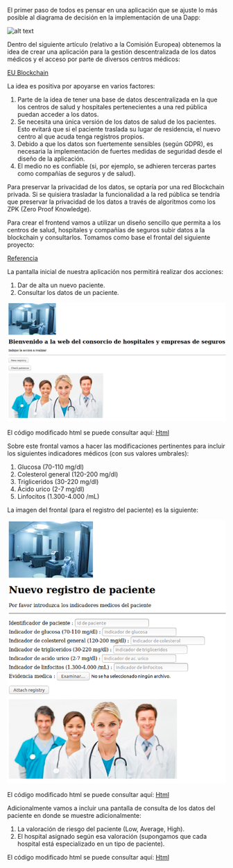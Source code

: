 El primer paso de todos es pensar en una aplicación que se ajuste lo más posible al diagrama de decisión en la implementación de una Dapp:

![alt text](https://github.com/PedroCCBlck/Dise-o-y-desarrollo/blob/master/PEC%203/diagrama%20de%20decisi%C3%B3n%20blockchain.png "Blockchain decision")

Dentro del siguiente artículo (relativo a la Comisión Europea) obtenemos la idea de crear una aplicación para la gestión descentralizada de los datos médicos y el acceso por parte de diversos centros médicos:

[EU Blockchain](https://ec.europa.eu/digital-single-market/en/blockchain-technologies)

La idea es positiva por apoyarse en varios factores:
1) Parte de la idea de tener una base de datos descentralizada en la que los centros de salud y hospitales pertenecientes a una red pública puedan acceder a los datos.
2) Se necesita una única versión de los datos de salud de los pacientes. Esto evitará que si el paciente traslada su lugar de residencia, el nuevo centro al que acuda tenga registros propios.
3) Debido a que los datos son fuertemente sensibles (según GDPR), es necesaria la implementación de fuertes medidas de seguridad desde el diseño de la aplicación.
4) El medio no es confiable (si, por ejemplo, se adhieren terceras partes como compañías de seguros y de salud).

Para preservar la privacidad de los datos, se optaría por una red Blockchain privada. Si se quisiera trasladar la funcionalidad a la red pública se tendría que preservar la privacidad de los datos a través de algoritmos como los ZPK (Zero Proof Knowledge).

Para crear el frontend vamos a utilizar un diseño sencillo que permita a los centros de salud, hospitales y compañías de seguros subir datos a la blockchain y consultarlos. Tomamos como base el frontal del siguiente proyecto:

[Referencia](https://github.com/IvanAbadzhiev/DecentralizedCarLog)

La pantalla inicial de nuestra aplicación nos permitirá realizar dos acciones:

1) Dar de alta un nuevo paciente.
2) Consultar los datos de un paciente.

![alt text](https://github.com/PedroCCBlck/Dise-o-y-desarrollo/blob/master/PEC%203/PantallaInicial.png "Pantalla inicial")

El código modificado html se puede consultar aquí: [Html](https://github.com/PedroCCBlck/Dise-o-y-desarrollo/blob/master/PEC%203/Pantallainicial.html)

Sobre este frontal vamos a hacer las modificaciones pertinentes para incluir los siguientes indicadores médicos (con sus valores umbrales):
1) Glucosa (70-110 mg/dl)
2) Colesterol general (120-200 mg/dl)
3) Trigliceridos (30-220 mg/dl)
4) Ácido urico (2-7 mg/dl)
5) Linfocitos (1.300-4.000 /mL)

La imagen del frontal (para el registro del paciente) es la siguiente:

![alt text](https://github.com/PedroCCBlck/Dise-o-y-desarrollo/blob/master/PEC%203/Frontal%20registro%20paciente.png "Frontal registro")

El código modificado html se puede consultar aquí: [Html](https://github.com/PedroCCBlck/Dise-o-y-desarrollo/blob/master/PEC%203/Registro.html)

Adicionalmente vamos a incluir una pantalla de consulta de los datos del paciente en donde se muestre adicionalmente:
1) La valoración de riesgo del paciente (Low, Average, High).
2) El hospital asignado según esa valoración (supongamos que cada hospital está especializado en un tipo de paciente).

El código modificado html se puede consultar aquí: [Html](https://github.com/PedroCCBlck/Dise-o-y-desarrollo/blob/master/PEC%203/Report.html)

